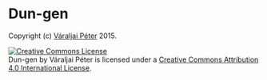 # Dun-gen
Copyright (c) <a href="https://github.com/varpeti"> Váraljai Péter</a> 2015.

<a rel="license" href="http://creativecommons.org/licenses/by/4.0/"><img alt="Creative Commons License" style="border-width:0" src="https://i.creativecommons.org/l/by/4.0/88x31.png" /></a><br /><span xmlns:dct="http://purl.org/dc/terms/" property="dct:title">Dun-gen</span> by <span xmlns:cc="http://creativecommons.org/ns#" property="cc:attributionName">Váraljai Péter</span> is licensed under a <a rel="license" href="http://creativecommons.org/licenses/by/4.0/">Creative Commons Attribution 4.0 International License</a>.